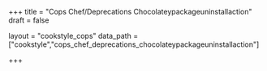 +++
title = "Cops Chef/Deprecations Chocolateypackageuninstallaction"
draft = false

layout = "cookstyle_cops"
data_path = ["cookstyle","cops_chef_deprecations_chocolateypackageuninstallaction"]

+++

<!-- The content of this page is automatically generated from the
cops_chef_deprecations_chocolateypackageuninstallaction.yml file in github.com/chef/cookstyle/docs-chef-io/data/cookstyle. -->
